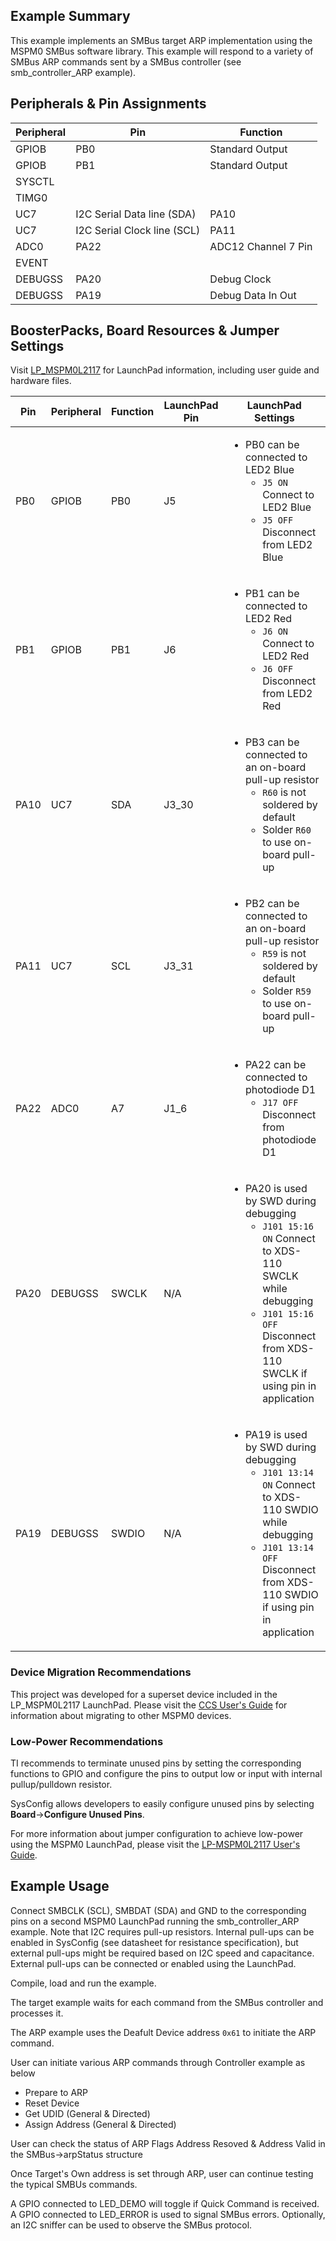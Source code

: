 ## Example Summary

This example implements an SMBus target ARP implementation using the MSPM0 SMBus software library. 
This example will respond to a variety of SMBus ARP commands sent by a SMBus
controller (see smb_controller_ARP example).

## Peripherals & Pin Assignments

| Peripheral | Pin | Function |
| --- | --- | --- |
| GPIOB | PB0 | Standard Output |
| GPIOB | PB1 | Standard Output |
| SYSCTL |  |  | 
| TIMG0 |  |  | 
| UC7 | I2C Serial Data line (SDA) | PA10 | 
| UC7 | I2C Serial Clock line (SCL) | PA11 | 
| ADC0 | PA22 | ADC12 Channel 7 Pin | 
| EVENT |  |  | 
| DEBUGSS | PA20 | Debug Clock | 
| DEBUGSS | PA19 | Debug Data In Out | 

## BoosterPacks, Board Resources & Jumper Settings

Visit [LP_MSPM0L2117](https://www.ti.com/tool/LP-MSPM0L2117) for LaunchPad information, including user guide and hardware files.

| Pin | Peripheral | Function | LaunchPad Pin | LaunchPad Settings |
| --- | --- | --- | --- | --- |
| PB0 | GPIOB | PB0 | J5 | <ul><li>PB0 can be connected to LED2 Blue<br><ul><li>`J5 ON` Connect to LED2 Blue<br><li>`J5 OFF` Disconnect from LED2 Blue</ul></ul> |
| PB1 | GPIOB | PB1 | J6 | <ul><li>PB1 can be connected to LED2 Red<br><ul><li>`J6 ON` Connect to LED2 Red<br><li>`J6 OFF` Disconnect from LED2 Red</ul></ul> |
| PA10 | UC7 | SDA | J3_30  | <ul><li>PB3 can be connected to an on-board pull-up resistor<br><ul><li>`R60` is not soldered by default<br><li>Solder `R60` to use on-board pull-up</ul></ul> |
| PA11 | UC7 | SCL | J3_31 | <ul><li>PB2 can be connected to an on-board pull-up resistor<br><ul><li>`R59` is not soldered by default<br><li>Solder `R59` to use on-board pull-up</ul></ul> |
| PA22 | ADC0 | A7 | J1_6 | <ul><li>PA22 can be connected to photodiode D1<br><ul><li>`J17 OFF` Disconnect from photodiode D1</ul></ul> |
| PA20 | DEBUGSS | SWCLK | N/A | <ul><li>PA20 is used by SWD during debugging<br><ul><li>`J101 15:16 ON` Connect to XDS-110 SWCLK while debugging<br><li>`J101 15:16 OFF` Disconnect from XDS-110 SWCLK if using pin in application</ul></ul> |
| PA19 | DEBUGSS | SWDIO | N/A | <ul><li>PA19 is used by SWD during debugging<br><ul><li>`J101 13:14 ON` Connect to XDS-110 SWDIO while debugging<br><li>`J101 13:14 OFF` Disconnect from XDS-110 SWDIO if using pin in application</ul></ul> |

### Device Migration Recommendations
This project was developed for a superset device included in the LP_MSPM0L2117 LaunchPad. Please
visit the [CCS User's Guide](https://software-dl.ti.com/msp430/esd/MSPM0-SDK/latest/docs/english/tools/ccs_ide_guide/doc_guide/doc_guide-srcs/ccs_ide_guide.html#sysconfig-project-migration)
for information about migrating to other MSPM0 devices.

### Low-Power Recommendations
TI recommends to terminate unused pins by setting the corresponding functions to
GPIO and configure the pins to output low or input with internal
pullup/pulldown resistor.

SysConfig allows developers to easily configure unused pins by selecting **Board**→**Configure Unused Pins**.

For more information about jumper configuration to achieve low-power using the
MSPM0 LaunchPad, please visit the [LP-MSPM0L2117 User's Guide](https://www.ti.com/lit/slau873).

## Example Usage

Connect SMBCLK (SCL), SMBDAT (SDA) and GND to the corresponding pins on a second
MSPM0 LaunchPad running the smb_controller_ARP example.
Note that I2C requires pull-up resistors. Internal pull-ups can be enabled in
SysConfig (see datasheet for resistance specification), but external pull-ups
might be required based on I2C speed and capacitance. External pull-ups can be
connected or enabled using the LaunchPad.


Compile, load and run the example.

The target example waits for each command from the SMBus controller and 
processes it.

The ARP example uses the Deafult Device address `0x61` to initiate the ARP command.

User can initiate various ARP commands through Controller example as below

- Prepare to ARP
- Reset Device
- Get UDID (General & Directed)
- Assign Address (General & Directed)

User can check the status of ARP Flags Address Resoved & Address Valid in the SMBus->arpStatus structure

Once Target's Own address is set through ARP, user can continue testing the typical SMBUs commands.

A GPIO connected to LED_DEMO will toggle if Quick Command is received.
A GPIO connected to LED_ERROR is used to signal SMBus errors.
Optionally, an I2C sniffer can be used to observe the SMBus protocol.

